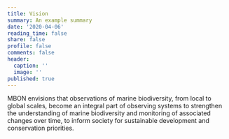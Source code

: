 ```yaml
---
title: Vision
summary: An example summary
date: '2020-04-06'
reading_time: false
share: false
profile: false
comments: false
header:
  caption: ''
  image: ''
published: true
---
```

MBON envisions that observations of marine biodiversity, from local to global scales, become an integral part of observing systems to strengthen the understanding of marine biodiversity and monitoring of associated changes over time, to inform society for sustainable development and conservation priorities.
